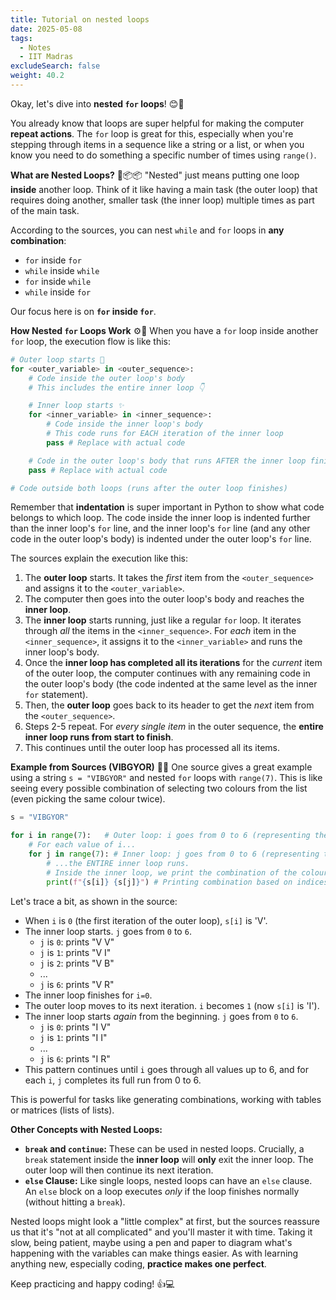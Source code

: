 ```yaml
---
title: Tutorial on nested loops
date: 2025-05-08
tags:
  - Notes 
  - IIT Madras
excludeSearch: false
weight: 40.2
---
```


Okay, let's dive into **nested `for` loops**! 😊🔄

You already know that loops are super helpful for making the computer **repeat actions**. The `for` loop is great for this, especially when you're stepping through items in a sequence like a string or a list, or when you know you need to do something a specific number of times using `range()`.

**What are Nested Loops?** 🤔📦📦
"Nested" just means putting one loop **inside** another loop. Think of it like having a main task (the outer loop) that requires doing another, smaller task (the inner loop) multiple times as part of the main task.

According to the sources, you can nest `while` and `for` loops in **any combination**:
*   `for` inside `for`
*   `while` inside `while`
*   `for` inside `while`
*   `while` inside `for`

Our focus here is on **`for` inside `for`**.

**How Nested `for` Loops Work** ⚙️🚦
When you have a `for` loop inside another `for` loop, the execution flow is like this:

```python
# Outer loop starts 🔄
for <outer_variable> in <outer_sequence>:
    # Code inside the outer loop's body
    # This includes the entire inner loop 👇

    # Inner loop starts ✨
    for <inner_variable> in <inner_sequence>:
        # Code inside the inner loop's body
        # This code runs for EACH iteration of the inner loop
        pass # Replace with actual code

    # Code in the outer loop's body that runs AFTER the inner loop finishes
    pass # Replace with actual code

# Code outside both loops (runs after the outer loop finishes)
```
Remember that **indentation** is super important in Python to show what code belongs to which loop. The code inside the inner loop is indented further than the inner loop's `for` line, and the inner loop's `for` line (and any other code in the outer loop's body) is indented under the outer loop's `for` line.

The sources explain the execution like this:
1.  The **outer loop** starts. It takes the *first* item from the `<outer_sequence>` and assigns it to the `<outer_variable>`.
2.  The computer then goes into the outer loop's body and reaches the **inner loop**.
3.  The **inner loop** starts running, just like a regular `for` loop. It iterates through *all* the items in the `<inner_sequence>`. For *each* item in the `<inner_sequence>`, it assigns it to the `<inner_variable>` and runs the inner loop's body.
4.  Once the **inner loop has completed all its iterations** for the *current* item of the outer loop, the computer continues with any remaining code in the outer loop's body (the code indented at the same level as the inner `for` statement).
5.  Then, the **outer loop** goes back to its header to get the *next* item from the `<outer_sequence>`.
6.  Steps 2-5 repeat. For *every single item* in the outer sequence, the **entire inner loop runs from start to finish**.
7.  This continues until the outer loop has processed all its items.

**Example from Sources (VIBGYOR)** 🌈🔁
One source gives a great example using a string `s = "VIBGYOR"` and nested `for` loops with `range(7)`. This is like seeing every possible combination of selecting two colours from the list (even picking the same colour twice).

```python
s = "VIBGYOR"

for i in range(7):   # Outer loop: i goes from 0 to 6 (representing the index of the first colour)
    # For each value of i...
    for j in range(7): # Inner loop: j goes from 0 to 6 (representing the index of the second colour)
        # ...the ENTIRE inner loop runs.
        # Inside the inner loop, we print the combination of the colour at index i and the colour at index j
        print(f"{s[i]} {s[j]}") # Printing combination based on indices
```

Let's trace a bit, as shown in the source:
*   When `i` is `0` (the first iteration of the outer loop), `s[i]` is 'V'.
*   The inner loop starts. `j` goes from `0` to `6`.
    *   `j` is `0`: prints "V V"
    *   `j` is `1`: prints "V I"
    *   `j` is `2`: prints "V B"
    *   ...
    *   `j` is `6`: prints "V R"
*   The inner loop finishes for `i=0`.
*   The outer loop moves to its next iteration. `i` becomes `1` (now `s[i]` is 'I').
*   The inner loop starts *again* from the beginning. `j` goes from `0` to `6`.
    *   `j` is `0`: prints "I V"
    *   `j` is `1`: prints "I I"
    *   ...
    *   `j` is `6`: prints "I R"
*   This pattern continues until `i` goes through all values up to 6, and for each `i`, `j` completes its full run from 0 to 6.

This is powerful for tasks like generating combinations, working with tables or matrices (lists of lists).

**Other Concepts with Nested Loops:**
*   **`break` and `continue`:** These can be used in nested loops. Crucially, a `break` statement inside the **inner loop** will **only** exit the inner loop. The outer loop will then continue its next iteration.
*   **`else` Clause:** Like single loops, nested loops can have an `else` clause. An `else` block on a loop executes *only* if the loop finishes normally (without hitting a `break`).

Nested loops might look a "little complex" at first, but the sources reassure us that it's "not at all complicated" and you'll master it with time. Taking it slow, being patient, maybe using a pen and paper to diagram what's happening with the variables can make things easier. As with learning anything new, especially coding, **practice makes one perfect**.

Keep practicing and happy coding! 👍💻